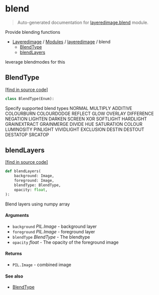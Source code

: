 # blend

> Auto-generated documentation for [layeredimage.blend](../../layeredimage/blend.py) module.

Provide blending functions

- [Layeredimage](../README.md#layeredimage-index) / [Modules](../README.md#layeredimage-modules) / [layeredimage](index.md#layeredimage) / blend
    - [BlendType](#blendtype)
    - [blendLayers](#blendlayers)

leverage blendmodes for this

## BlendType

[[find in source code]](../../layeredimage/blend.py#L10)

```python
class BlendType(Enum):
```

Specify supported blend types
NORMAL
MULTIPLY
ADDITIVE
COLOURBURN
COLOURDODGE
REFLECT
GLOW
OVERLAY
DIFFERENCE
NEGATION
LIGHTEN
DARKEN
SCREEN
XOR
SOFTLIGHT
HARDLIGHT
GRAINEXTRACT
GRAINMERGE
DIVIDE
HUE
SATURATION
COLOUR
LUMINOSITY
PINLIGHT
VIVIDLIGHT
EXCLUSION
DESTIN
DESTOUT
DESTATOP
SRCATOP

## blendLayers

[[find in source code]](../../layeredimage/blend.py#L75)

```python
def blendLayers(
    background: Image,
    foreground: Image,
    blendType: BlendType,
    opacity: float,
):
```

Blend layers using numpy array

#### Arguments

- `background` *PIL.Image* - background layer
- `foreground` *PIL.Image* - foreground layer
- `blendType` *BlendType* - The blendtype
- `opacity` *float* - The opacity of the foreground image

#### Returns

- `PIL.Image` - combined image

#### See also

- [BlendType](#blendtype)
